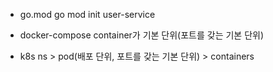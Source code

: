 - go.mod <!-- go 의존성 관리 -->
  go mod init user-service

- docker-compose
  container가 기본 단위(포트를 갖는 기본 단위)

- k8s
  ns > pod(배포 단위, 포트를 갖는 기본 단위) > containers
